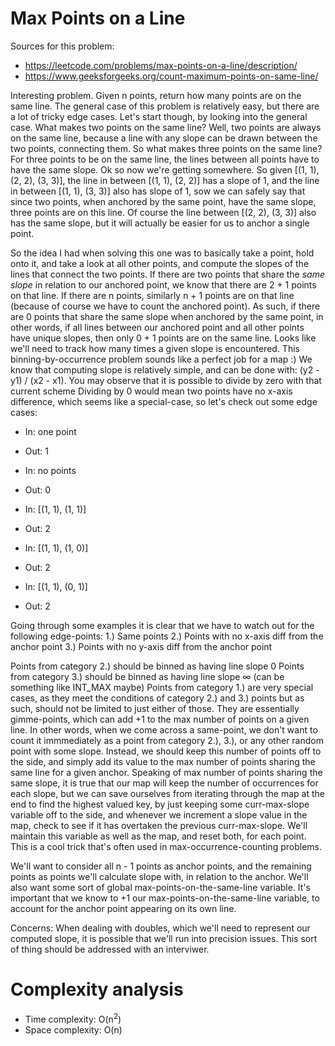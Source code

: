 # Max Points on a Line

Sources for this problem:
 - https://leetcode.com/problems/max-points-on-a-line/description/
 - https://www.geeksforgeeks.org/count-maximum-points-on-same-line/

Interesting problem. Given n points, return how many points are on the same
line. The general case of this problem is relatively easy, but there are a lot
of tricky edge cases. Let's start though, by looking into the general case. What
makes two points on the same line? Well, two points are always on the same line,
because a line with any slope can be drawn between the two points, connecting them.
So what makes three points on the same line? For three points to be on the same line,
the lines between all points have to have the same slope. Ok so now we're getting somewhere.
So given [(1, 1), (2, 2), (3, 3)], the line in between [(1, 1),  (2, 2)] has a slope of 1, and
the line in between [(1, 1), (3, 3)] also has slope of 1, sow we can safely say that since two
points, when anchored by the same point, have the same slope, three points are on this line.
Of course the line between [(2, 2), (3, 3)] also has the same slope, but it will actually be easier
for us to anchor a single point.

So the idea I had when solving this one was to basically take a point, hold onto it, and take a look
at all other points, and compute the slopes of the lines that connect the two points. If there are two
points that share the _same slope_ in relation to our anchored point, we know that there are 2 + 1 points
on that line. If there are n points, similarly n + 1 points are on that line (because of course we have to
count the anchored point). As such, if there are 0 points that share the same slope when anchored by the same
point, in other words, if all lines between our anchored point and all other points have unique slopes, then only
0 + 1 points are on the same line. Looks like we'll need to track how many times a given slope is encountered. This
binning-by-occurrence problem sounds like a perfect job for a map :) We know that computing slope is relatively simple,
and can be done with: (y2 - y1) / (x2 - x1). You may observe that it is possible to divide by zero with that current scheme
Dividing by 0 would mean two points have no x-axis difference, which seems like a special-case, so let's check out some edge
cases:

 - In: one point
 - Out: 1

 - In: no points
 - Out: 0

 - In: [(1, 1), (1, 1)]
 - Out: 2

 - In: [(1, 1), (1, 0)]
 - Out: 2

 - In: [(1, 1), (0, 1)]
 - Out: 2

Going through some examples it is clear that we have to watch out for the following edge-points:
1.) Same points
2.) Points with no x-axis diff from the anchor point
3.) Points with no y-axis diff from the anchor point

Points from category 2.) should be binned as having line slope 0
Points from category 3.) should be binned as having line slope ∞ (can be something like INT\_MAX maybe)
Points from category 1.) are very special cases, as they meet the conditions of category 2.) and 3.) points
but as such, should not be limited to just either of those. They are essentially gimme-points, which can add
+1 to the max number of points on a given line. In other words, when we come across a same-point, we don't want
to count it immmediately as a point from category 2.), 3.), or any other random point with some slope. Instead,
we should keep this number of points off to the side, and simply add its value to the max number of points sharing
the same line for a given anchor. Speaking of max number of points sharing the same slope, it is true that our map
will keep the number of occurrences for each slope, but we can save ourselves from iterating through the map at the
end to find the highest valued key, by just keeping some curr-max-slope variable off to the side, and whenever we
increment a slope value in the map, check to see if it has overtaken the previous curr-max-slope. We'll maintain this
variable as well as the map, and reset both, for each point. This is a cool trick that's often used in max-occurrence-counting
problems.

We'll want to consider all n - 1 points as anchor points, and the remaining points as points we'll calculate slope with,
in relation to the anchor. We'll also want some sort of global max-points-on-the-same-line variable. It's important that
we know to +1 our max-points-on-the-same-line variable, to account for the anchor point appearing on its own line.

Concerns: When dealing with doubles, which we'll need to represent our computed slope, it is possible that we'll run into
precision issues. This sort of thing should be addressed with an interviwer.

# Complexity analysis

 - Time complexity: O(n<sup>2</sup>)
 - Space complexity: O(n)
